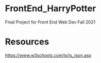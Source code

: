 # FrontEnd_HarryPotter
Final Project for Front End Web Dev Fall 2021

# Resources
https://www.w3schools.com/js/js_json.asp

